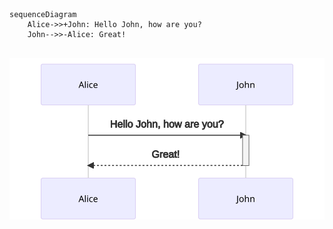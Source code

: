 ```mermaid
sequenceDiagram
    Alice->>+John: Hello John, how are you?
    John-->>-Alice: Great!
    
```

![Mermaid](assets/mermaid-sample/sample.svg)